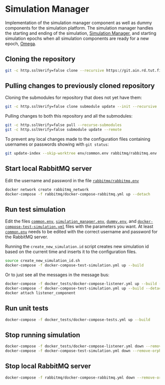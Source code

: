 # Simulation Manager

Implementation of the simulation manager component as well as dummy components for the simulation platform.
The simulation manager handles the starting and ending of the simulation, [Simulation Manager](https://wiki.eduuni.fi/display/tuniSimCES/Simulation+Manager), and starting simulation epochs when all simulation components are ready for a new epoch, [Omega](https://wiki.eduuni.fi/display/tuniSimCES/Omega).

## Cloning the repository

```bash
git -c http.sslVerify=false clone --recursive https://git.ain.rd.tut.fi/procemplus/simulation-manager.git
```

## Pulling changes to previously cloned repository

Cloning the submodules for repository that does not yet have them:

```bash
git -c http.sslVerify=false clone submodule update --init --recursive
```

Pulling changes to both this repository and all the submodules:

```bash
git -c http.sslVerify=false pull --recurse-submodules
git -c http.sslVerify=false submodule update --remote
```

To prevent any local changes made to the configuration files containing usernames or passwords showing with `git status`:

```bash
git update-index --skip-worktree env/common.env rabbitmq/rabbitmq.env
```

## Start local RabbitMQ server

Edit the username and password in the file [`rabbitmq/rabbitmq.env`](rabbitmq/rabbitmq.env)

```bash
docker network create rabbitmq_network
docker-compose -f rabbitmq/docker-compose-rabbitmq.yml up --detach
```

## Run test simulation

Edit the files [`common.env`](common.env), [`simulation_manager.env`](simulation_manager.env), [`dummy.env`](dummy.env), and [`docker-compose-test-simulation.yml`](docker-compose-test-simulation.yml) files with the parameters you want. At least [`common.env`](common.env) needs to be edited with the correct username and password for the RabbitMQ server.

Running the `create_new_simulation.id` script creates new simulation id based on the current time and inserts it to the configuration files.

```bash
source create_new_simulation_id.sh
docker-compose -f docker-compose-test-simulation.yml up --build
```

Or to just see all the messages in the message bus:

```bash
docker-compose -f docker_tests/docker-compose-listener.yml up --build --detach
docker-compose -f docker-compose-test-simulation.yml up --build --detach
docker attach listener_component
```

## Run unit tests

```bash
docker-compose -f docker_tests/docker-compose-tests.yml up --build
```

## Stop running simulation

```bash
docker-compose -f docker_tests/docker-compose-listener.yml down --remove-orphans
docker-compose -f docker-compose-test-simulation.yml down --remove-orphans
```

## Stop local RabbitMQ server

```bash
docker-compose -f rabbitmq/docker-compose-rabbitmq.yml down --remove-orphans
```
